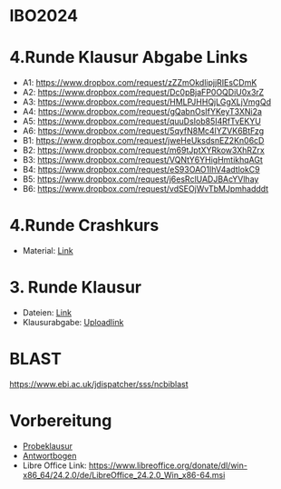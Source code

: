 # IBO2024

# 4.Runde Klausur Abgabe Links
- A1: https://www.dropbox.com/request/zZZmOkdlipjjRIEsCDmK
- A2: https://www.dropbox.com/request/Dc0pBjaFP0OQDiU0x3rZ
- A3: https://www.dropbox.com/request/HMLPJHHQjLGgXLjVmgQd
- A4: https://www.dropbox.com/request/gQabnOsIfYKeyT3XNi2a
- A5: https://www.dropbox.com/request/quuDsIob85I4RfTvEKYU
- A6: https://www.dropbox.com/request/5qyfN8Mc4lYZVK6BtFzg
- B1: https://www.dropbox.com/request/jweHeUksdsnEZ2Kn06cD
- B2: https://www.dropbox.com/request/m69tJptXYRkow3XhRZrx
- B3: https://www.dropbox.com/request/VQNtY6YHigHmtikhqAGt
- B4: https://www.dropbox.com/request/eS93OAO1lhV4adtlokC9
- B5: https://www.dropbox.com/request/j6esRclUADJBAcYVlhay
- B6: https://www.dropbox.com/request/vdSEOjWvTbMJpmhadddt

# 4.Runde Crashkurs
- Material: [Link](https://www.dropbox.com/scl/fo/ho83pv7y4l2rm1vdg28qd/AAZg8NHsxelquEXPtvIc7sA?rlkey=p3572ivbkctkg0x5tcps9cjfd&st=r63eyato&dl=0)

# 3. Runde Klausur
- Dateien: [Link](https://www.dropbox.com/scl/fo/uzt6xykmnsj3pz0mklokr/h?rlkey=l93eg4iothxlokq10q0kln8an&dl=0)
- Klausurabgabe: [Uploadlink](https://www.dropbox.com/request/vF1dgliY34UbGT00bY5S)

# BLAST
https://www.ebi.ac.uk/jdispatcher/sss/ncbiblast

# Vorbereitung
- [Probeklausur](Klausur_Bioinfo2024_Vorbereitung3Runde.pdf)
- [Antwortbogen](Antwortbogen_Vorbereitung_Bioinformatik.xlsx)
- Libre Office Link: https://www.libreoffice.org/donate/dl/win-x86_64/24.2.0/de/LibreOffice_24.2.0_Win_x86-64.msi
